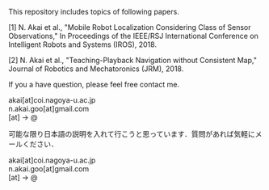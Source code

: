 This repository includes topics of following papers.

[1] N. Akai et al., "Mobile Robot Localization Considering Class of Sensor Observations," In Proceedings of the IEEE/RSJ International Conference on Intelligent Robots and Systems (IROS), 2018.

[2] N. Akai et al., "Teaching-Playback Navigation without Consistent Map," Journal of Robotics and Mechatoronics (JRM), 2018.

If you a have question, please feel free contact me.

akai[at]coi.nagoya-u.ac.jp  
n.akai.goo[at]gmail.com  
[at] -> @  
      

可能な限り日本語の説明を入れて行こうと思っています．質問があれば気軽にメールください．

akai[at]coi.nagoya-u.ac.jp  
n.akai.goo[at]gmail.com  
[at] -> @  
